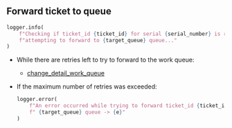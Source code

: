 ## Forward ticket to queue

```python
logger.info(
    f"Checking if ticket_id {ticket_id} for serial {serial_number} is resolved before "
    f"attempting to forward to {target_queue} queue..."
)
```

* While there are retries left to try to forward to the work queue:
  * [change_detail_work_queue](change_detail_work_queue.md)

* If the maximum number of retries was exceeded:
  ```python
  logger.error(
      f"An error occurred while trying to forward ticket_id {ticket_id} for serial {serial_number} to"
      f" {target_queue} queue -> {e}"
  )
  ```